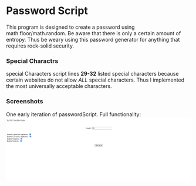 # Password Script

This program is designed to create a password using math.floor/math.random. Be aware that there is only a certain amount of entropy. Thus be weary using this password generator for anything that requires rock-solid security.


### Special Charactrs

special Characters script lines **29-32** listed special characters because certain websites do not allow *ALL* special characters.
Thus I implemented the most universally acceptable characters.


### Screenshots


One early iteration of passwordScript. Full functionality:
![Alt text](https://github.com/camRight/GeneratingPassword/blob/main/Screenshot%202020-10-20%20123053.png "Screenshot of Index.html with working password")
